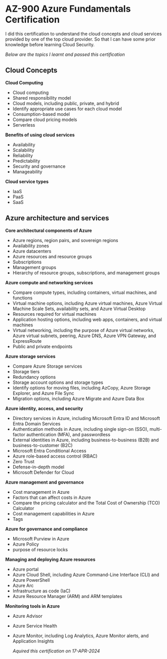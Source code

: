 # AZ-900 Azure Fundamentals Certification

I did this certification to understand the cloud concepts and cloud services provided by one of the top cloud provider. 
So that I can have some prior knowledge before learning Cloud Security.

*Below are the topics I learnt and passed this certification*

## Cloud Concepts

**Cloud Computing**
- Cloud computing
- Shared responsibility model
- Cloud models, including public, private, and hybrid
- Identify appropriate use cases for each cloud model
- Consumption-based model
- Compare cloud pricing models
- Serverless

**Benefits of using cloud services**
- Availability
- Scalability
- Reliability
- Predictability
- Security and governance
- Manageability

**Cloud service types**
- IaaS
- PaaS
- SaaS

## Azure architecture and services

**Core architectural components of Azure**
- Azure regions, region pairs, and sovereign regions
- Availability zones
- Azure datacenters
- Azure resources and resource groups
- Subscriptions
- Management groups
- Hierarchy of resource groups, subscriptions, and management groups

**Azure compute and networking services**
- Compare compute types, including containers, virtual machines, and functions
- Virtual machine options, including Azure virtual machines, Azure Virtual Machine Scale Sets, availability sets, and Azure Virtual Desktop
- Resources required for virtual machines
- Application hosting options, including web apps, containers, and virtual machines
- Virtual networking, including the purpose of Azure virtual networks, Azure virtual subnets, peering, Azure DNS, Azure VPN Gateway, and ExpressRoute
- Public and private endpoints

**Azure storage services**
- Compare Azure Storage services
- Storage tiers
- Redundancy options
- Storage account options and storage types
- Identify options for moving files, including AzCopy, Azure Storage Explorer, and Azure File Sync
- Migration options, including Azure Migrate and Azure Data Box

**Azure identity, access, and security**
- Directory services in Azure, including Microsoft Entra ID and Microsoft Entra Domain Services
- Authentication methods in Azure, including single sign-on (SSO), multi-factor authentication (MFA), and passwordless
- External identities in Azure, including business-to-business (B2B) and business-to-customer (B2C)
- Microsoft Entra Conditional Access
- Azure role-based access control (RBAC)
- Zero Trust
- Defense-in-depth model
- Microsoft Defender for Cloud

**Azure management and governance**
- Cost management in Azure
- Factors that can affect costs in Azure
- Compare the pricing calculator and the Total Cost of Ownership (TCO) Calculator
- Cost management capabilities in Azure
- Tags

**Azure for governance and compliance**
- Microsoft Purview in Azure
- Azure Policy
- purpose of resource locks

**Managing and deploying Azure resources**
- Azure portal
- Azure Cloud Shell, including Azure Command-Line Interface (CLI) and Azure PowerShell
- Azure Arc
- Infrastructure as code (IaC)
- Azure Resource Manager (ARM) and ARM templates

**Monitoring tools in Azure**
- Azure Advisor
- Azure Service Health
- Azure Monitor, including Log Analytics, Azure Monitor alerts, and Application Insights


  *Aquired this certification on 17-APR-2024*
